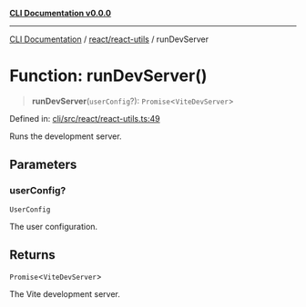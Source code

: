 [**CLI Documentation v0.0.0**](../../../README.md)

***

[CLI Documentation](../../../modules.md) / [react/react-utils](../README.md) / runDevServer

# Function: runDevServer()

> **runDevServer**(`userConfig`?): `Promise`\<`ViteDevServer`\>

Defined in: [cli/src/react/react-utils.ts:49](https://github.com/stonemjs/cli/blob/9e518a2b8256b5ebc9e0e69a80ac84eb1fb59bf9/src/react/react-utils.ts#L49)

Runs the development server.

## Parameters

### userConfig?

`UserConfig`

The user configuration.

## Returns

`Promise`\<`ViteDevServer`\>

The Vite development server.
